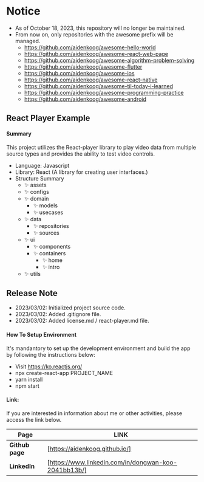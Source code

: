 # Notice
- As of October 18, 2023, this repository will no longer be maintained.
- From now on, only repositories with the awesome prefix will be managed.
  - https://github.com/aidenkoog/awesome-hello-world 
  - https://github.com/aidenkoog/awesome-react-web-page
  - https://github.com/aidenkoog/awesome-algorithm-problem-solving 
  - https://github.com/aidenkoog/awesome-flutter 
  - https://github.com/aidenkoog/awesome-ios 
  - https://github.com/aidenkoog/awesome-react-native 
  - https://github.com/aidenkoog/awesome-til-today-i-learned 
  - https://github.com/aidenkoog/awesome-programming-practice 
  - https://github.com/aidenkoog/awesome-android 

## React Player Example

#### Summary

This project utilizes the React-player library to play video data from multiple source types and provides the ability to test video controls.

- Language: Javascript
- Library: React (A library for creating user interfaces.)
- Structure Summary
  - ✨ assets
  - ✨ configs
  - ✨ domain
    - ✨ models
    - ✨ usecases
  - ✨ data
    - ✨ repositories
    - ✨ sources
  - ✨ ui
    - ✨ components
    - ✨ containers
      - ✨ home
      - ✨ intro
  - ✨ utils

## Release Note

- 2023/03/02: Initialized project source code.
- 2023/03/02: Added .gitignore file.
- 2023/03/02: Added license.md / react-player.md file.

#### How To Setup Environment

It's mandantory to set up the development environment and build the app by following the instructions below:

- Visit https://ko.reactjs.org/
- npx create-react-app PROJECT_NAME
- yarn install
- npm start

#### Link:

If you are interested in information about me or other activities, please access the link below.

| **Page**        | **LINK**                                             |
| --------------- | ---------------------------------------------------- |
| **Github page** | [https://aidenkoog.github.io/]                       |
| **LinkedIn**    | [https://www.linkedin.com/in/dongwan-koo-2041bb13b/] |
